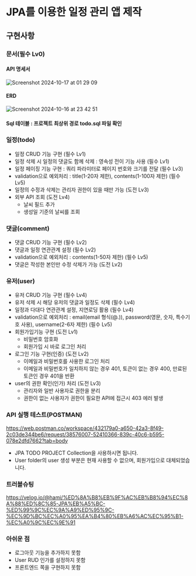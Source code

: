 # JPA를 이용한 일정 관리 앱 제작

## 구현사항
### 문서(필수 Lv0)

#### API 명세서
  ![Screenshot 2024-10-17 at 01 29 09](https://github.com/user-attachments/assets/8112ca39-fea8-4998-a733-0e4a55247bbb)

#### ERD
  ![Screenshot 2024-10-16 at 23 42 51](https://github.com/user-attachments/assets/92a2fe47-947a-45c9-8d70-526a1d083660)

#### Sql 테이블 : 프로젝트 최상위 경로 todo.sql 파일 확인

### 일정(todo)
+ 일정 CRUD 기능 구현 (필수 Lv1)
+ 일정 삭제 시 일정의 댓글도 함께 삭제 : 영속성 전이 기능 사용 (필수 Lv1)
+ 일정 페이징 기능 구현 : 쿼리 파라미터로 페이지 번호와 크기를 전달 (필수 Lv3)
+ validation으로 예외처리 : title(1-20자 제한), contents(1-100자 제한) (필수 Lv5)
+ 일정의 수정과 삭제는 관리자 권한이 있을 때만 가능 (도전 Lv3)
+ 외부 API 조회 (도전 Lv4)
  + 날씨 필드 추가 
  + 생성일 기준의 날씨를 조회
### 댓글(comment)
+ 댓글 CRUD 기능 구현 (필수 Lv2)
+ 댓글과 일정 연관관계 설정 (필수 Lv2)
+ validation으로 예외처리 : contents(1-50자 제한) (필수 Lv5)
+ 댓글은 작성한 본인만 수정 삭제가 가능 (도전 Lv2)
### 유저(user)
+ 유저 CRUD 기능 구현 (필수 Lv4)
+ 유저 삭제 시 해당 유저의 댓글과 일정도 삭제 (필수 Lv4) 
+ 일정과 다대다 연관관계 설정, 지연로딩 활용 (필수 Lv4)
+ validation으로 예외처리 : email(email 형식(@.)), password(영문, 숫자, 특수기호 사용), username(2-6자 제한) (필수 Lv5)
+ 회원가입기능 구현 (도전 Lv1)
  + 비밀번호 암호화
  + 회원가입 시 바로 로그인 처리
+ 로그인 기능 구현(인증) (도전 Lv2)
  + 이메일과 비밀번호를 사용한 로그인 처리
  + 이메일과 비밀번호가 일치하지 않는 경우 401, 토큰이 없는 경우 400, 만료된 토큰인 경우 401을 반환
+ user의 권한 확인(인가) 처리 (도전 Lv3)
  + 관리자와 일반 사용자로 권한을 분리
  + 권한이 없는 사용자가 권한이 필요한 API에 접근시 403 에러 발생


### API 실행 테스트(POSTMAN)
https://web.postman.co/workspace/432179a0-a650-42a3-8f49-2c03de344be6/request/38576007-52410366-839c-40c6-b595-078e2dfd7662?tab=body
+ JPA TODO PROJECT Collection을 사용하시면 됩니다.
+ User folder의 user 생성 부분은 현재 사용할 수 없으며, 회원가입으로 대체되었습니다.

### 트러블슈팅
https://velog.io/@hami/%ED%8A%B8%EB%9F%AC%EB%B8%94%EC%8A%88%ED%8C%85-JPA%EB%A5%BC-%ED%99%9C%EC%9A%A9%ED%95%9C-%EC%9D%BC%EC%A0%95%EA%B4%80%EB%A6%AC%EC%95%B1-%EC%A0%9C%EC%9E%91

### 아쉬운 점
+ 로그아웃 기능을 추가하지 못함
+ User RUD 인가를 설정하지 못함
+ 프론트엔드 쪽을 구현하지 못함
